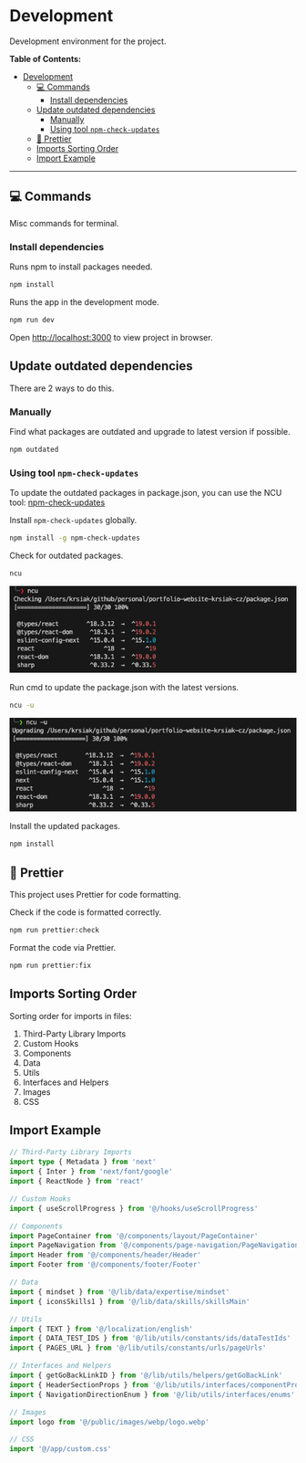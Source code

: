 # Development

Development environment for the project.

**Table of Contents:**

- [Development](#development)
  - [💻 Commands](#-commands)
    - [Install dependencies](#install-dependencies)
  - [Update outdated dependencies](#update-outdated-dependencies)
    - [Manually](#manually)
    - [Using tool `npm-check-updates`](#using-tool-npm-check-updates)
  - [💅 Prettier](#-prettier)
  - [Imports Sorting Order](#imports-sorting-order)
  - [Import Example](#import-example)

---

## 💻 Commands

Misc commands for terminal.

### Install dependencies

Runs npm to install packages needed.

```bash
npm install
```

Runs the app in the development mode.

```bash
npm run dev
```

Open [http://localhost:3000](http://localhost:3000) to view project in browser.

## Update outdated dependencies

There are 2 ways to do this.

### Manually

Find what packages are outdated and upgrade to latest version if possible.

```bash
npm outdated
```

### Using tool `npm-check-updates`

To update the outdated packages in package.json, you can use the NCU tool: [npm-check-updates](https://www.npmjs.com/package/npm-check-updates)

Install `npm-check-updates` globally.

```bash
npm install -g npm-check-updates
```

Check for outdated packages.

```bash
ncu
```

![ncu](/readme-images/npm-check-updates-checking.jpg)

Run cmd to update the package.json with the latest versions.

```bash
ncu -u
```

![ncu](/readme-images/npm-check-updates-upgrading.jpg)

Install the updated packages.

```bash
npm install
```

## 💅 Prettier

This project uses Prettier for code formatting.

Check if the code is formatted correctly.

```bash
npm run prettier:check
```

Format the code via Prettier.

```bash
npm run prettier:fix
```

## Imports Sorting Order

Sorting order for imports in files:

1. Third-Party Library Imports
2. Custom Hooks
3. Components
4. Data
5. Utils
6. Interfaces and Helpers
7. Images
8. CSS

## Import Example

```ts
// Third-Party Library Imports
import type { Metadata } from 'next'
import { Inter } from 'next/font/google'
import { ReactNode } from 'react'
```

```ts
// Custom Hooks
import { useScrollProgress } from '@/hooks/useScrollProgress'
```

```ts
// Components
import PageContainer from '@/components/layout/PageContainer'
import PageNavigation from '@/components/page-navigation/PageNavigation'
import Header from '@/components/header/Header'
import Footer from '@/components/footer/Footer'
```

```ts
// Data
import { mindset } from '@/lib/data/expertise/mindset'
import { iconsSkills1 } from '@/lib/data/skills/skillsMain'
```

```ts
// Utils
import { TEXT } from '@/localization/english'
import { DATA_TEST_IDS } from '@/lib/utils/constants/ids/dataTestIds'
import { PAGES_URL } from '@/lib/utils/constants/urls/pageUrls'
```

```ts
// Interfaces and Helpers
import { getGoBackLinkID } from '@/lib/utils/helpers/getGoBackLink'
import { HeaderSectionProps } from '@/lib/utils/interfaces/componentProps'
import { NavigationDirectionEnum } from '@/lib/utils/interfaces/enums'
```

```ts
// Images
import logo from '@/public/images/webp/logo.webp'
```

```ts
// CSS
import '@/app/custom.css'
```
